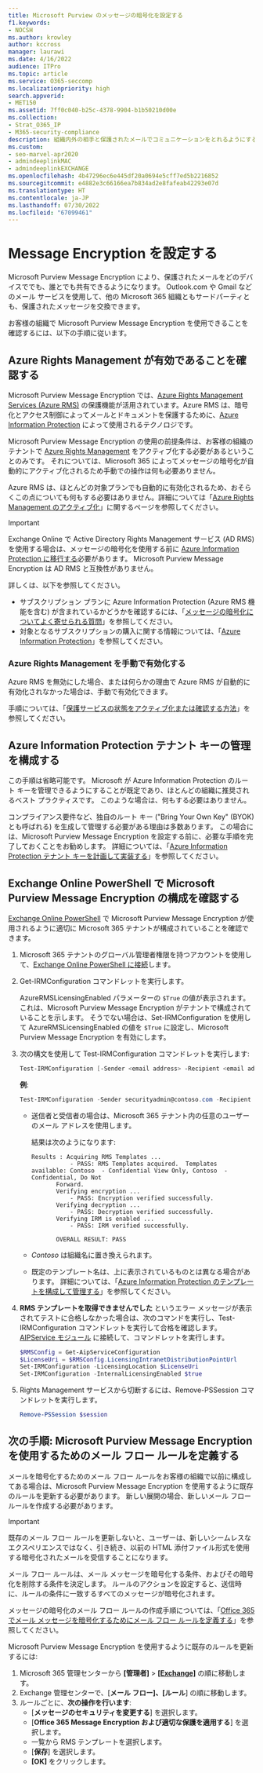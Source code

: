 ```yaml
---
title: Microsoft Purview のメッセージの暗号化を設定する
f1.keywords:
- NOCSH
ms.author: krowley
author: kccross
manager: laurawi
ms.date: 4/16/2022
audience: ITPro
ms.topic: article
ms.service: O365-seccomp
ms.localizationpriority: high
search.appverid:
- MET150
ms.assetid: 7ff0c040-b25c-4378-9904-b1b50210d00e
ms.collection:
- Strat_O365_IP
- M365-security-compliance
description: 組織内外の相手と保護されたメールでコミュニケーションをとれるようにする、Microsoft Purview Message Encryption について説明します。
ms.custom:
- seo-marvel-apr2020
- admindeeplinkMAC
- admindeeplinkEXCHANGE
ms.openlocfilehash: 4b47296ec6e445df20a0694e5cff7ed5b2216852
ms.sourcegitcommit: e4882e3c66166ea7b834ad2e8fafeab42293e07d
ms.translationtype: HT
ms.contentlocale: ja-JP
ms.lasthandoff: 07/30/2022
ms.locfileid: "67099461"
---
```

# <a name="set-up-message-encryption"></a>Message Encryption を設定する

Microsoft Purview Message Encryption により、保護されたメールをどのデバイスででも、誰とでも共有できるようになります。 Outlook.com や Gmail などのメール サービスを使用して、他の Microsoft 365 組織ともサードパーティとも、保護されたメッセージを交換できます。

お客様の組織で Microsoft Purview Message Encryption を使用できることを確認するには、以下の手順に従います。

## <a name="verify-that-azure-rights-management-is-active"></a>Azure Rights Management が有効であることを確認する

Microsoft Purview Message Encryption では、[Azure Rights Management Services (Azure RMS)](/azure/information-protection/what-is-information-protection) の保護機能が活用されています。Azure RMS は、暗号化とアクセス制御によってメールとドキュメントを保護するために、[Azure Information Protection](/azure/information-protection/what-is-azure-rms) によって使用されるテクノロジです。

Microsoft Purview Message Encryption の使用の前提条件は、お客様の組織のテナントで [Azure Rights Management](/azure/information-protection/what-is-azure-rms) をアクティブ化する必要があるということのみです。 それについては、Microsoft 365 によってメッセージの暗号化が自動的にアクティブ化されるため手動での操作は何も必要ありません。

Azure RMS は、ほとんどの対象プランでも自動的に有効化されるため、おそらくこの点についても何もする必要はありません。詳細については「[Azure Rights Management のアクティブ化](/azure/information-protection/activate-service)」に関するページを参照してください。

> [!IMPORTANT]
> Exchange Online で Active Directory Rights Management サービス (AD RMS) を使用する場合は、メッセージの暗号化を使用する前に [Azure Information Protection に移行する](/azure/information-protection/migrate-from-ad-rms-to-azure-rms)必要があります。 Microsoft Purview Message Encryption は AD RMS と互換性がありません。

詳しくは、以下を参照してください。

- サブスクリプション プランに Azure Information Protection (Azure RMS 機能を含む) が含まれているかどうかを確認するには、「[メッセージの暗号化についてよく寄せられる質問](ome-faq.yml)」を参照してください。
- 対象となるサブスクリプションの購入に関する情報については、「[Azure Information Protection](https://azure.microsoft.com/services/information-protection/)」を参照してください。

### <a name="manually-activating-azure-rights-management"></a>Azure Rights Management を手動で有効化する

Azure RMS を無効にした場合、または何らかの理由で Azure RMS が自動的に有効化されなかった場合は、手動で有効化できます。 

手順については、「[保護サービスの状態をアクティブ化または確認する方法](/azure/information-protection/activate-service#how-to-activate-or-confirm-the-status-of-the-protection-service)」を参照してください。

## <a name="configure-management-of-your-azure-information-protection-tenant-key"></a>Azure Information Protection テナント キーの管理を構成する

この手順は省略可能です。 Microsoft が Azure Information Protection のルート キーを管理できるようにすることが既定であり、ほとんどの組織に推奨されるベスト プラクティスです。 このような場合は、何もする必要はありません。

コンプライアンス要件など、独自のルート キー ("Bring Your Own Key" (BYOK) とも呼ばれる) を生成して管理する必要がある理由は多数あります。 この場合には、Microsoft Purview Message Encryption を設定する前に、必要な手順を完了しておくことをお勧めします。 詳細については、「[Azure Information Protection テナント キーを計画して実装する](/information-protection/plan-design/plan-implement-tenant-key)」を参照してください。

## <a name="verify-microsoft-purview-message-encryption-configuration-in-exchange-online-powershell"></a>Exchange Online PowerShell で Microsoft Purview Message Encryption の構成を確認する

[Exchange Online PowerShell](/powershell/exchange/exchange-online-powershell) で Microsoft Purview Message Encryption が使用されるように適切に Microsoft 365 テナントが構成されていることを確認できます。

1. Microsoft 365 テナントのグローバル管理者権限を持つアカウントを使用して、[Exchange Online PowerShell に接続](/powershell/exchange/connect-to-exchange-online-powershell)します。

2. Get-IRMConfiguration コマンドレットを実行します。

     AzureRMSLicensingEnabled パラメーターの `$True` の値が表示されます。これは、Microsoft Purview Message Encryption がテナントで構成されていることを示します。 そうでない場合は、Set-IRMConfiguration を使用して AzureRMSLicensingEnabled の値を `$True` に設定し、Microsoft Purview Message Encryption を有効にします。

3. 次の構文を使用して Test-IRMConfiguration コマンドレットを実行します:

   ```powershell
   Test-IRMConfiguration [-Sender <email address> -Recipient <email address>]
   ```

   **例**:

   ```powershell
   Test-IRMConfiguration -Sender securityadmin@contoso.com -Recipient securityadmin@contoso.com
   ```

   - 送信者と受信者の場合は、Microsoft 365 テナント内の任意のユーザーのメール アドレスを使用します。

     結果は次のようになります:

     ```console
     Results : Acquiring RMS Templates ...
                - PASS: RMS Templates acquired.  Templates available: Contoso  - Confidential View Only, Contoso  - Confidential, Do Not
            Forward.
            Verifying encryption ...
                - PASS: Encryption verified successfully.
            Verifying decryption ...
                - PASS: Decryption verified successfully.
            Verifying IRM is enabled ...
                - PASS: IRM verified successfully.

            OVERALL RESULT: PASS
     ```

   - *Contoso* は組織名に置き換えられます。

   - 既定のテンプレート名は、上に表示されているものとは異なる場合があります。 詳細については、「[Azure Information Protection のテンプレートを構成して管理する](/azure/information-protection/configure-policy-templates)」を参照してください。

4. **RMS テンプレートを取得できませんでした** というエラー メッセージが表示されてテストに合格しなかった場合は、次のコマンドを実行し、Test-IRMConfiguration コマンドレットを実行して合格を確認します。 [AIPService モジュール](/powershell/module/aipservice/?view=azureipps) に接続して、コマンドレットを実行します。

   ```powershell
   $RMSConfig = Get-AipServiceConfiguration
   $LicenseUri = $RMSConfig.LicensingIntranetDistributionPointUrl
   Set-IRMConfiguration -LicensingLocation $LicenseUri
   Set-IRMConfiguration -InternalLicensingEnabled $true
   ```
5. Rights Management サービスから切断するには、Remove-PSSession コマンドレットを実行します。

     ```powershell
     Remove-PSSession $session
     ```

## <a name="next-steps-define-mail-flow-rules-to-use-microsoft-purview-message-encryption"></a>次の手順: Microsoft Purview Message Encryption を使用するためのメール フロー ルールを定義する

メールを暗号化するためのメール フロー ルールをお客様の組織で以前に構成してある場合は、Microsoft Purview Message Encryption を使用するように既存のルールを更新する必要があります。 新しい展開の場合、新しいメール フロー ルールを作成する必要があります。

> [!IMPORTANT]
> 既存のメール フロー ルールを更新しないと、ユーザーは、新しいシームレスなエクスペリエンスではなく、引き続き、以前の HTML 添付ファイル形式を使用する暗号化されたメールを受信することになります。

メール フロー ルールは、メール メッセージを暗号化する条件、およびその暗号化を削除する条件を決定します。 ルールのアクションを設定すると、送信時に、ルールの条件に一致するすべてのメッセージが暗号化されます。

メッセージの暗号化のメール フロー ルールの作成手順については、「[Office 365 でメール メッセージを暗号化するためにメール フロー ルールを定義する](define-mail-flow-rules-to-encrypt-email.md)」を参照してください。

Microsoft Purview Message Encryption を使用するように既存のルールを更新するには:

1. Microsoft 365 管理センターから **[管理者]** > <a href="https://go.microsoft.com/fwlink/p/?linkid=2059104" target="_blank">**[Exchange]**</a> の順に移動します。
2. Exchange 管理センターで、[**メール フロー]、[ルール**] の順に移動します。
3. ルールごとに、**次の操作を行います**:
    - [**メッセージのセキュリティを変更する**] を選択します。
    - [**Office 365 Message Encryption および適切な保護を適用する**] を選択します。
    - 一覧から RMS テンプレートを選択します。
    - [**保存**] を選択します。
    - **[OK]** をクリックします。
